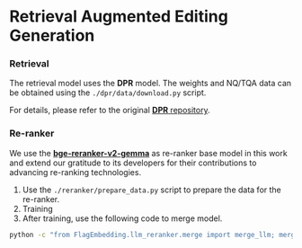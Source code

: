 # Retrieval Augmented Editing Generation


### Retrieval
The retrieval model uses the **DPR** model. The weights and NQ/TQA data can be obtained using the `./dpr/data/download.py` script. 

For details, please refer to the original [**DPR** repository](https://github.com/facebookresearch/DPR/tree/main).


### Re-ranker
We use the [**bge-reranker-v2-gemma**](https://huggingface.co/BAAI/bge-reranker-v2-gemma) as re-ranker base model in this work and extend our gratitude to its developers for their contributions to advancing re-ranking technologies.
1. Use the `./reranker/prepare_data.py` script to prepare the data for the re-ranker.
2. Training
3. After training, use the following code to merge model.
```bash
python -c "from FlagEmbedding.llm_reranker.merge import merge_llm; merge_llm('BAAI/bge-reranker-v2-gemma', model_dir, target_dir)"
```